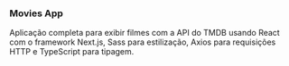 ### Movies App

Aplicação completa para exibir filmes com a API do TMDB usando React com o framework Next.js, Sass para estilização, Axios para requisições HTTP e TypeScript para tipagem.
